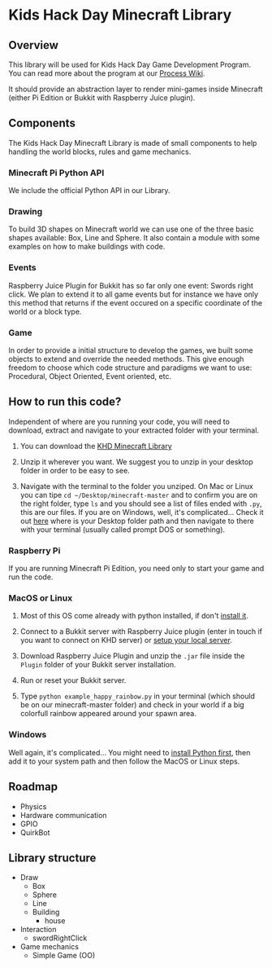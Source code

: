 # Kids Hack Day Minecraft Library

## Overview

This library will be used for Kids Hack Day Game Development Program. You can read more about the program at our [Process Wiki](http://kidshackday.github.io/wiki/#!programs/game-development.md).

It should provide an abstraction layer to render mini-games inside Minecraft (either Pi Edition or Bukkit with Raspberry Juice plugin).

## Components

The Kids Hack Day Minecraft Library is made of small components to help handling the world blocks, rules and game mechanics.

### Minecraft Pi Python API

We include the official Python API in our Library.

### Drawing

To build 3D shapes on Minecraft world we can use one of the three basic shapes available: Box, Line and Sphere. It also contain a module with some examples on how to make buildings with code.

### Events

Raspberry Juice Plugin for Bukkit has so far only one event: Swords right click. We plan to extend it to all game events but for instance we have only this method that returns if the event occured on a specific coordinate of the world or a block type.

### Game

In order to provide a initial structure to develop the games, we built some objects to extend and override the needed methods. This give enough freedom to choose which code structure and paradigms we want to use: Procedural, Object Oriented, Event oriented, etc.

## How to run this code?

Independent of where are you running your code, you will need to download, extract and navigate to your extracted folder with your terminal.

1. You can download the [KHD Minecraft Library](https://github.com/KidsHackDay/minecraft/archive/master.zip) 

2. Unzip it wherever you want. We suggest you to unzip in your desktop folder in order to be easy to see. 

3. Navigate with the terminal to the folder you unziped. On Mac or Linux you can tipe `cd ~/Desktop/minecraft-master` and to confirm you are on the right folder, type `ls` and you should see a list of files ended with `.py`, this are our files. If you are on Windows, well, it's complicated... Check it out [here](http://www.computerhope.com/issues/ch000928.htm) where is your Desktop folder path and then navigate to there with your terminal (usually called prompt DOS or something).

### Raspberry Pi

If you are running Minecraft Pi Edition, you need only to start your game and run the code.

### MacOS or Linux

1. Most of this OS come already with python installed, if don't [install it](https://www.google.se/search?q=how+to+install+python&oq=how+to+install+python&aqs=chrome..69i57j0l3.3600j0j7&sourceid=chrome&es_sm=93&ie=UTF-8).

2. Connect to a Bukkit server with Raspberry Juice plugin (enter in touch if you want to connect on KHD server) or [setup your local server](http://wiki.bukkit.org/Setting_up_a_server).

3. Download Raspberry Juice Plugin and unzip the `.jar` file inside the `Plugin` folder of your Bukkit server installation.

4. Run or reset your Bukkit server.

5. Type `python example_happy_rainbow.py` in your terminal (which should be on our minecraft-master folder) and check in your world if a big colorfull rainbow appeared around your spawn area.

### Windows

Well again, it's complicated... You might need to [install Python first](https://www.google.se/search?q=how+to+install+python&oq=how+to+install+python&aqs=chrome..69i57j0l3.3600j0j7&sourceid=chrome&es_sm=93&ie=UTF-8), then add it to your system path and then follow the MacOS or Linux steps. 

## Roadmap

- Physics
- Hardware communication
- GPIO
- QuirkBot

## Library structure

- Draw
	- Box
	- Sphere
	- Line
	- Building
		- house
- Interaction
	- swordRightClick
- Game mechanics
	- Simple Game (OO)

